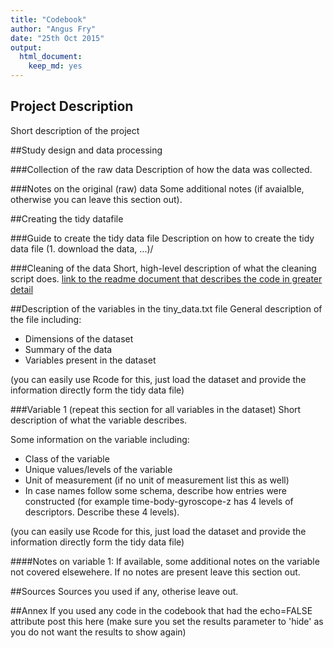 ```yaml
---
title: "Codebook"
author: "Angus Fry"
date: "25th Oct 2015"
output:
  html_document:
    keep_md: yes
---
```


## Project Description
Short description of the project

##Study design and data processing

###Collection of the raw data
Description of how the data was collected.

###Notes on the original (raw) data 
Some additional notes (if avaialble, otherwise you can leave this section out).

##Creating the tidy datafile

###Guide to create the tidy data file
Description on how to create the tidy data file (1. download the data, ...)/

###Cleaning of the data
Short, high-level description of what the cleaning script does. [link to the readme document that describes the code in greater detail]()

##Description of the variables in the tiny_data.txt file
General description of the file including:
 - Dimensions of the dataset
 - Summary of the data
 - Variables present in the dataset

(you can easily use Rcode for this, just load the dataset and provide the information directly form the tidy data file)

###Variable 1 (repeat this section for all variables in the dataset)
Short description of what the variable describes.

Some information on the variable including:
 - Class of the variable
 - Unique values/levels of the variable
 - Unit of measurement (if no unit of measurement list this as well)
 - In case names follow some schema, describe how entries were constructed (for example time-body-gyroscope-z has 4 levels of descriptors. Describe these 4 levels). 

(you can easily use Rcode for this, just load the dataset and provide the information directly form the tidy data file)

####Notes on variable 1:
If available, some additional notes on the variable not covered elsewehere. If no notes are present leave this section out.

##Sources
Sources you used if any, otherise leave out.

##Annex
If you used any code in the codebook that had the echo=FALSE attribute post this here (make sure you set the results parameter to 'hide' as you do not want the results to show again)